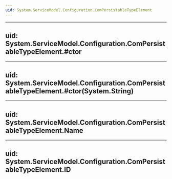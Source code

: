 ```yaml
---
uid: System.ServiceModel.Configuration.ComPersistableTypeElement
---
```


---
uid: System.ServiceModel.Configuration.ComPersistableTypeElement.#ctor
---

---
uid: System.ServiceModel.Configuration.ComPersistableTypeElement.#ctor(System.String)
---

---
uid: System.ServiceModel.Configuration.ComPersistableTypeElement.Name
---

---
uid: System.ServiceModel.Configuration.ComPersistableTypeElement.ID
---
